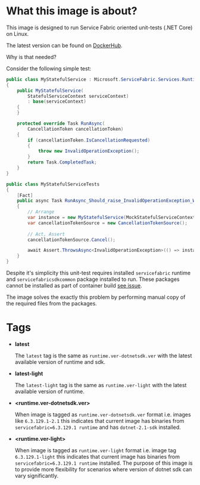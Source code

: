 # What this image is about?

This image is designed to run Service Fabric oriented unit-tests (.NET Core) on Linux.

The latest version can be found on [DockerHub](https://hub.docker.com/r/coherentsolutions/service-fabric-run-tests/). 

Why is that needed?

Consider the following simple test:

``` csharp
public class MyStatefulService : Microsoft.ServiceFabric.Services.Runtime.StatefulService
{
    public MyStatefulService(
        StatefulServiceContext serviceContext)
        : base(serviceContext)
    {
    }

    protected override Task RunAsync(
        CancellationToken cancellationToken)
    {
        if (cancellationToken.IsCancellationRequested)
        {
            throw new InvalidOperationException();
        }
        return Task.CompletedTask;
    }
}

public class MyStatefulServiceTests
{
    [Fact]
    public async Task RunAsync_Should_raise_InvalidOperationException_When_CancellationToken_is_cancelled()
    {
        // Arrange
        var instance = new MyStatefulService(MockStatefulServiceContextFactory.Default);
        var cancellationTokenSource = new CancellationTokenSource();
        
        // Act, Assert
        cancellationTokenSource.Cancel();

        await Assert.ThrowsAsync<InvalidOperationException>(() => instance.InvokeRunAsync(cancellationTokenSource.Token));
    }
}
```

Despite it's simplicity this unit-test requires installed `servicefabric` runtime and `servicefabricsdkcommon` package installed to run. These packages cannot be installed as part of container build [see issue](https://github.com/Azure/service-fabric-issues/issues/1226).

The image solves the exactly this problem by performing manual copy of the required files from the packages.

# Tags

* **latest**

    The `latest` tag is the same as `runtime.ver-dotnetsdk.ver` with the latest available version of runtime and sdk.
* **latest-light**

    The `latest-light` tag is the same as `runtime.ver-light` with the latest available version of runtime.
* **<runtime.ver-dotnetsdk.ver>**

    When image is tagged as `runtime.ver-dotnetsdk.ver` format i.e. images like `6.3.129.1-2.1` this indicates that current image has binaries from `servicefabric=6.3.129.1 runtime` and has `dotnet-2.1-sdk` installed.
* **<runtime.ver-light>**

    When image is tagged as `runtime.ver-light` format i.e. image tag `6.3.129.1-light` this indicates that current image has binaries from `servicefabric=6.3.129.1 runtime` installed. The purpose of this image is to provide more flexibility for scenarios where version of dotnet sdk can vary significantly.
